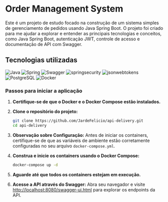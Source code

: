 # Order Management System

Este é um projeto de estudo focado na construção de um sistema simples de gerenciamento de pedidos usando Java Spring Boot. O projeto foi criado para me ajudar a explorar e entender as principais tecnologias e conceitos, como Java Spring Boot, autenticação JWT, controle de acesso e documentação de API com Swagger.

## Tecnologias utilizadas

![Java](https://img.shields.io/badge/java-000.svg?style=for-the-badge&logo=openjdk&logoColor=%23ED8B00)
![Spring](https://img.shields.io/badge/Spring-000?style=for-the-badge&logo=spring)
![Swagger](https://img.shields.io/badge/Swagger-000?style=for-the-badge&logo=swagger)
![springsecurity](https://img.shields.io/badge/Springsecurity-000?style=for-the-badge&logo=springsecurity)
![jsonwebtokens](https://img.shields.io/badge/Jsonwebtokens-000?style=for-the-badge&logo=jsonwebtokens)
![PostgreSQL](https://img.shields.io/badge/PostgreSQL-000?style=for-the-badge&logo=postgresql)
![Docker](https://img.shields.io/badge/Docker-000?style=for-the-badge&logo=docker)

### Passos para iniciar a aplicação

1. **Certifique-se de que o Docker e o Docker Compose estão instalados.**

2. **Clone o repositório do projeto:**
   ```bash
   git clone https://github.com/JardeFelicio/api-delivery.git
   cd api-delivery
   ```

3. **Observação sobre Configuração:**
   Antes de iniciar os containers, certifique-se de que as variáveis de ambiente estão corretamente configuradas no seu arquivo `docker-compose.yml`.

4. **Construa e inicie os containers usando o Docker Compose:**
   ```bash
   docker-compose up -d
   ```

5. **Aguarde até que todos os containers estejam em execução.**

6. **Acesse a API através do Swagger:**
   Abra seu navegador e visite [http://localhost:8080/swagger-ui.html](http://localhost:8080/swagger-ui.html) para explorar os endpoints da API.


